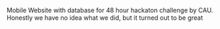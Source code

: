 Mobile Website with database for 48 hour hackaton challenge by CAU. Honestly we have no idea what we did, but it turned out to be great
